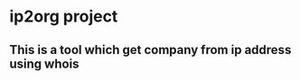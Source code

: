 ip2org project
==============

This is a tool which get company from ip address using whois
--------------

